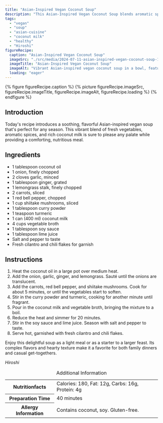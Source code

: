 ```yaml
---
title: "Asian-Inspired Vegan Coconut Soup"
description: "This Asian-Inspired Vegan Coconut Soup blends aromatic spices, vegetables, and coconut milk for a comforting and nutritious meal. Perfect for any season!"
tags:
  - "vegan"
  - "soup"
  - "asian-cuisine"
  - "coconut milk"
  - "healthy"
  - "Hiroshi"
figureRecipe: 
  caption: "Asian-Inspired Vegan Coconut Soup"
  imageSrc: "./src/media/2024-07-11-asian-inspired-vegan-coconut-soup-1870.png"
  imageTitle: "Asian-Inspired Vegan Coconut Soup"
  imageAlt: "Vibrant Asian-inspired vegan coconut soup in a bowl, featuring carrots, red bell pepper, and shiitake mushrooms, garnished with cilantro and chili flakes, on a wooden table."
  loading: "eager"
---
```


{% figure figureRecipe.caption %}
{% picture figureRecipe.imageSrc, figureRecipe.imageTitle, figureRecipe.imageAlt, figureRecipe.loading %}
{% endfigure %}

## Introduction

Today's recipe introduces a soothing, flavorful Asian-inspired vegan soup that's perfect for any season. This vibrant blend of fresh vegetables, aromatic spices, and rich coconut milk is sure to please any palate while providing a comforting, nutritious meal.

## Ingredients

- 1 tablespoon coconut oil 
- 1 onion, finely chopped 
- 2 cloves garlic, minced 
- 1 tablespoon ginger, grated 
- 1 lemongrass stalk, finely chopped 
- 2 carrots, sliced 
- 1 red bell pepper, chopped 
- 1 cup shiitake mushrooms, sliced 
- 1 tablespoon curry powder 
- 1 teaspoon turmeric 
- 1 can (400 ml) coconut milk 
- 4 cups vegetable broth 
- 1 tablespoon soy sauce 
- 1 tablespoon lime juice 
- Salt and pepper to taste 
- Fresh cilantro and chili flakes for garnish

## Instructions

1. Heat the coconut oil in a large pot over medium heat. 
2. Add the onion, garlic, ginger, and lemongrass. Sauté until the onions are translucent. 
3. Add the carrots, red bell pepper, and shiitake mushrooms. Cook for about 5 minutes, or until the vegetables start to soften. 
4. Stir in the curry powder and turmeric, cooking for another minute until fragrant. 
5. Pour in the coconut milk and vegetable broth, bringing the mixture to a boil. 
6. Reduce the heat and simmer for 20 minutes. 
7. Stir in the soy sauce and lime juice. Season with salt and pepper to taste. 
8. Serve hot, garnished with fresh cilantro and chili flakes.

Enjoy this delightful soup as a light meal or as a starter to a larger feast. Its complex flavors and hearty texture make it a favorite for both family dinners and casual get-togethers.

*Hiroshi*

<table><caption class='sr-only'>Additional Information</caption><tr><th>Nutritionfacts</th><td>Calories: 180, Fat: 12g, Carbs: 16g, Protein: 4g&nbsp;</td></tr><tr><th>Preparation Time</th><td>40 minutes&nbsp;</td></tr><tr><th>Allergy Information</th><td>Contains coconut, soy. Gluten-free.&nbsp;</td></tr></table>

